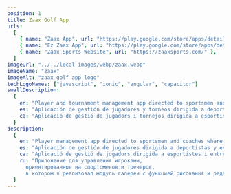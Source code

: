 ```yaml
---
position: 1
title: Zaax Golf App
urls:
  [
    { name: "Zaax App", url: "https://play.google.com/store/apps/details?id=com.zaaxsports.golf" },
    { name: "Ez Zaax App", url: "https://play.google.com/store/apps/details?id=com.zaaxsports.ezzaax" },
    { name: "Zaax Sports Website", url: "https://zaaxsports.com/" },
  ]
imageUrl: "../../local-images/webp/zaax.webp"
imageName: "zaax"
imageAlt: "zaax golf app logo"
techLogoNames: ["javascript", "ionic", "angular", "capacitor"]
smallDescription:
  {
    en: "Player and tournament management app directed to sportsmen and coaches.",
    es: "Aplicación de gestión de jugadores y torneos dirigida a deportistas y entrenadores.",
    ca: "Aplicació de gestió de jugadors i tornejos dirigida a esportistes i entrenadors.",
  }
description:
  {
    en: "Player management app directed to sportsmen and coaches where I implemented a gallery module with functionality to draw and edit videos in real-time for video analysis using the native JS API.",
    es: "Aplicación de gestión de jugadores dirigida a deportistas y entrenadores donde implementé un módulo de galería con funcionalidad para dibujar y editar videos en tiempo real para análisis de video utilizando la API nativa de Javascript.",
    ca: "Aplicació de gestió de jugadors dirigida a esportistes i entrenadors on vaig implementar un mòdul de galeria amb funcionalitat per dibuixar i editar vídeos en temps real per a anàlisi de vídeo utilitzant la API nativa de Javascript.",
    ru: "Приложение для управления игроками,
      ориентированное на спортсменов и тренеров,
      в котором я реализовал модуль галереи с функцией рисования и редактирования видео в реальном времени для видеоанализа с использованием встроенного Javascript API.",
  }
---
```

